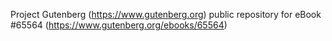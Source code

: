Project Gutenberg (https://www.gutenberg.org) public repository for
eBook #65564 (https://www.gutenberg.org/ebooks/65564)
